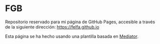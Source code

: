 FGB
========

Repositorio reservado para mi página de GitHub Pages, accesible a través de la siguiente dirección: https://felfa.github.io

Esta página se ha hecho usando una plantilla basada en [Mediator](https://github.com/dirkfabisch/mediator).